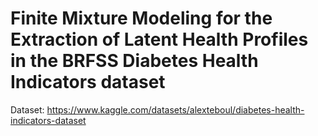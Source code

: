 # Finite Mixture Modeling for the Extraction of Latent Health Profiles in the BRFSS Diabetes Health Indicators dataset


Dataset: https://www.kaggle.com/datasets/alexteboul/diabetes-health-indicators-dataset

